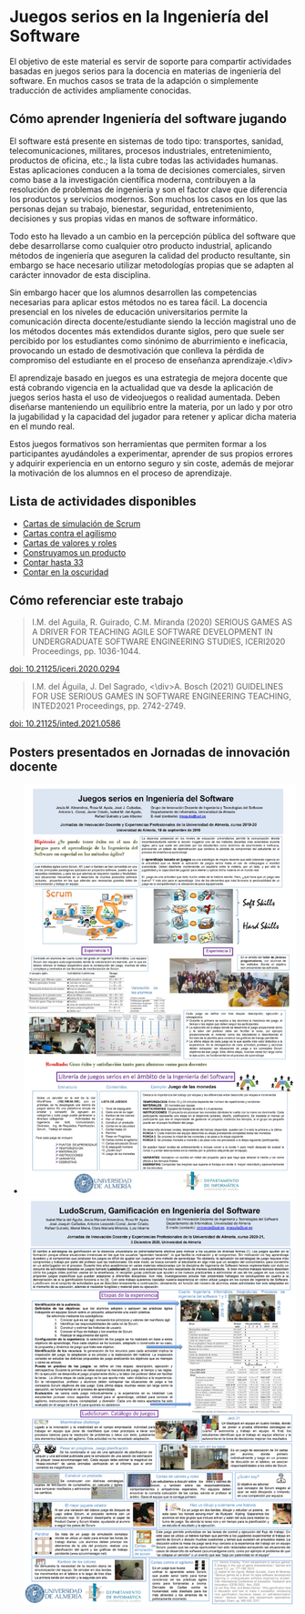 

# Juegos serios en la Ingeniería del Software

El objetivo de este material es servir de soporte para compartir actividades basadas en juegos serios para la docencia en materias de ingeniería del software. En muchos casos se trata de la adapción o simplemente traducción de activides ampliamente conocidas.

## Cómo aprender Ingeniería del software jugando

 El software  está presente en sistemas de todo tipo: transportes, sanidad, telecomunicaciones, militares, procesos industriales, entretenimiento, productos de oficina, etc.; la lista cubre todas las actividades humanas. Estas aplicaciones conducen a la toma de decisiones comerciales, sirven como base a la investigación científica moderna, contribuyen a la resolución de problemas de ingeniería y son el factor clave que diferencia los productos y servicios modernos. Son muchos los casos en los que las personas dejan su trabajo, bienestar, seguridad, entretenimiento, decisiones y sus propias vidas en manos de software informático.


 Todo esto ha llevado a un cambio en la percepción pública del software que debe desarrollarse como cualquier otro producto industrial, aplicando métodos de ingeniería que aseguren la calidad del producto resultante, sin embargo se hace necesario utilizar metodologías propias que se adapten al carácter innovador de esta disciplina.


  Sin embargo hacer que los alumnos desarrollen las competencias necesarias para aplicar estos métodos no es tarea fácil. La docencia presencial en los niveles de educación universitarios permite la comunicación directa docente/estudiante siendo la lección magistral uno de los métodos docentes más extendidos durante siglos, pero que suele ser percibido por los estudiantes como sinónimo de aburrimiento e ineficacia, provocando un estado de desmotivación que conlleva la pérdida de compromiso del estudiante en el proceso de enseñanza aprendizaje.<\div>


 El aprendizaje basado en juegos es una estrategia de mejora docente que está cobrando vigencia en la actualidad que va desde la aplicación de juegos serios hasta el uso de videojuegos o realidad aumentada. Deben diseñarse manteniendo un equilibrio entre la materia, por un lado y por otro la jugabilidad y la capacidad del jugador para retener y aplicar dicha materia en el mundo real.


 Estos juegos formativos son herramientas que permiten formar a los participantes ayudándoles a experimentar, aprender de sus propios errores y adquirir experiencia en un entorno seguro y sin coste, además de mejorar la motivación de los alumnos en el proceso de aprendizaje.



## Lista de actividades disponibles

*   [Cartas de simulación de Scrum](/CartasSimulacionScrum/Descripcion.md)
*   [Cartas contra el agilismo](/CartasContraAgilismo/Descripcion.md)
*   [Cartas de valores y roles](/CartasValores/Descripcion.md)
*   [Construyamos un producto](/ConstruyamosUnProducto/Descripcion.md)
*   [Contar hasta 33](/ContarHasta33/Descripcion.md)
*   [Contar en la oscuridad](/ContarEnLaOscuridad/Descripcion.md)



## Cómo referenciar este trabajo

>I.M. del Aguila, R. Guirado, C.M. Miranda (2020) SERIOUS GAMES AS A DRIVER FOR TEACHING AGILE SOFTWARE DEVELOPMENT IN UNDERGRADUATE SOFTWARE ENGINEERING STUDIES, ICERI2020 Proceedings, pp. 1036-1044.

[doi: 10.21125/iceri.2020.0294](https://library.iated.org/view/DELAGUILA2020SER)

>I.M. del Águila, J. Del Sagrado, <\div>A. Bosch (2021) GUIDELINES FOR USE SERIOUS GAMES IN SOFTWARE ENGINEERING TEACHING, INTED2021 Proceedings, pp. 2742-2749.

[doi: 10.21125/inted.2021.0586](https://library.iated.org/view/DELAGUILA2021GUI)



## Posters presentados en Jornadas de innovación docente

*   ![2019](2019.jpg)    ![2020](2020.jpg)
